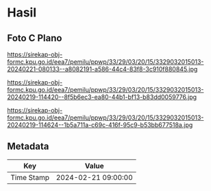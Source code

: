 # Hasil

## Foto C Plano

https://sirekap-obj-formc.kpu.go.id/eea7/pemilu/ppwp/33/29/03/20/15/3329032015013-20240221-080133--a8082191-a586-44c4-83f8-3c910f880845.jpg

https://sirekap-obj-formc.kpu.go.id/eea7/pemilu/ppwp/33/29/03/20/15/3329032015013-20240219-114420--8f5b6ec3-ea80-44b1-bf13-b83dd0059776.jpg

https://sirekap-obj-formc.kpu.go.id/eea7/pemilu/ppwp/33/29/03/20/15/3329032015013-20240219-114624--1b5a711a-c69c-416f-95c9-b53bb677518a.jpg


## Metadata

| Key        | Value               |
| ---------- | ------------------- |
| Time Stamp | 2024-02-21 09:00:00 |



